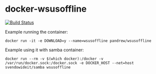 docker-wsusoffline
==================

[![Build Status](https://travis-ci.org/pandrew/dockerfiles.svg?branch=master)](https://travis-ci.org/pandrew/dockerfiles)


Example running the container:

```
docker run -it -e DOWNLOAD=y --name=wsusoffline pandrew/wsusoffline
```

Example using it with samba container:
```
docker run --rm -v $(which docker):/docker -v /var/run/docker.sock:/docker.sock -e DOCKER_HOST --net=host  svendowideit/samba wsusoffline
```
